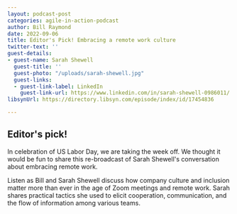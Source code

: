 ```yaml
---
layout: podcast-post
categories: agile-in-action-podcast
author: Bill Raymond
date: 2022-09-06
title: Editor's Pick! Embracing a remote work culture
twitter-text: ''
guest-details:
- guest-name: Sarah Shewell
  guest-title: ''
  guest-photo: "/uploads/sarah-shewell.jpg"
  guest-links:
  - guest-link-label: LinkedIn
    guest-link-url: https://www.linkedin.com/in/sarah-shewell-0986011/
libsynUrl: https://directory.libsyn.com/episode/index/id/17454836

---
```

## Editor's pick!
In celebration of US Labor Day, we are taking the week off. We thought it would be fun to share this re-broadcast of Sarah Shewell's conversation about embracing remote work.

Listen as Bill and Sarah Shewell discuss how company culture and inclusion matter more than ever in the age of Zoom meetings and remote work. Sarah shares practical tactics she used to elicit cooperation, communication, and the flow of information among various teams.